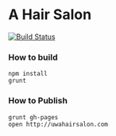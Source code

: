 A Hair Salon
============

[![Build Status](https://travis-ci.org/SkyLothar/a-hair-salon.svg)](https://travis-ci.org/SkyLothar/a-hair-salon)

### How to build
```
npm install
grunt
```

### How to Publish
```
grunt gh-pages
open http://uwahairsalon.com
```
